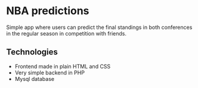 # NBA predictions
Simple app where users can predict the final standings in both conferences in the regular season in competition with friends.

## Technologies
- Frontend made in plain HTML and CSS
- Very simple backend in PHP
- Mysql database

